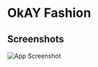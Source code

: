 # OkAY Fashion


## Screenshots

![App Screenshot](https://github.com/hadismohammadi/okay-fashion/images/screenshot.png?raw=true)
